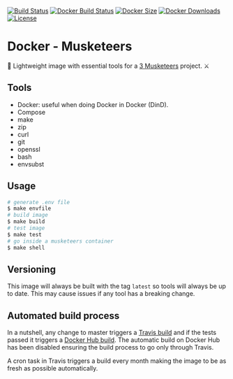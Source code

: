 [![Build Status][linkBadgeTravisBuildStatus]][linkTravisMusketeers]
[![Docker Build Status][linkBadgeDockerBuildStatus]][linkDockerHubMusketeers]
[![Docker Size][linkBadgeDockerSize]][linkMicroBadgerMusketeers]
[![Docker Downloads][linkBadgeDockerDownloads]][linkDockerHubMusketeers]
[![License](https://img.shields.io/dub/l/vibe-d.svg)](LICENSE)

# Docker - Musketeers

🐳 Lightweight image with essential tools for a [3 Musketeers][link3Musketeers] project. ⚔️

## Tools

- Docker: useful when doing Docker in Docker (DinD).
- Compose
- make
- zip
- curl
- git
- openssl
- bash
- envsubst

## Usage

```bash
# generate .env file
$ make envfile
# build image
$ make build
# test image
$ make test
# go inside a musketeers container
$ make shell
```

## Versioning

This image will always be built with the tag `latest` so tools will always be up to date. This may cause issues if any tool has a breaking change.

## Automated build process

In a nutshell, any change to master triggers a [Travis build][linkTravisMusketeers] and if the tests passed it triggers a [Docker Hub build][linkDockerHubMusketeers]. The automatic build on Docker Hub has been disabled ensuring the build process to go only through Travis.

A cron task in Travis triggers a build every month making the image to be as fresh as possible automatically.


[linkDockerHubMusketeers]: https://hub.docker.com/r/flemay/musketeers
[linkTravisMusketeers]: https://travis-ci.org/flemay/3musketeers
[link3Musketeers]: https://3musketeers.io
[linkMicroBadgerMusketeers]: https://microbadger.com/images/flemay/musketeers

[linkBadgeTravisBuildStatus]: https://travis-ci.org/flemay/docker-musketeers.svg?branch=master
[linkBadgeDockerSize]: https://images.microbadger.com/badges/image/flemay/musketeers.svg
[linkBadgeDockerDownloads]:https://img.shields.io/docker/pulls/flemay/musketeers.svg
[linkBadgeDockerBuildStatus]: https://img.shields.io/docker/build/flemay/musketeers.svg